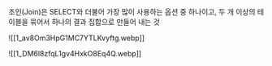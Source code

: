 조인(Join)은 SELECT와 더불어 가장 많이 사용하는 옵션 중 하나이고, 두 개 이상의 테이블을 묶어서 하나의 결과 집합으로 만들어 내는 것

![[1_av8Om3HpG1MC7YTLKvyftg.webp]]


![[1_DM6l8zfqL1gv4HxkO8Eq4Q.webp]]
